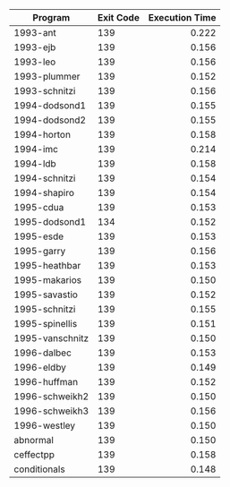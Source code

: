 | Program | Exit Code | Execution Time |
| ------- |:--------- | --------------:|
| 1993-ant | 139 | 0.222 |
| 1993-ejb | 139 | 0.156 |
| 1993-leo | 139 | 0.156 |
| 1993-plummer | 139 | 0.152 |
| 1993-schnitzi | 139 | 0.156 |
| 1994-dodsond1 | 139 | 0.155 |
| 1994-dodsond2 | 139 | 0.155 |
| 1994-horton | 139 | 0.158 |
| 1994-imc | 139 | 0.214 |
| 1994-ldb | 139 | 0.158 |
| 1994-schnitzi | 139 | 0.154 |
| 1994-shapiro | 139 | 0.154 |
| 1995-cdua | 139 | 0.153 |
| 1995-dodsond1 | 134 | 0.152 |
| 1995-esde | 139 | 0.153 |
| 1995-garry | 139 | 0.156 |
| 1995-heathbar | 139 | 0.153 |
| 1995-makarios | 139 | 0.150 |
| 1995-savastio | 139 | 0.152 |
| 1995-schnitzi | 139 | 0.155 |
| 1995-spinellis | 139 | 0.151 |
| 1995-vanschnitz | 139 | 0.150 |
| 1996-dalbec | 139 | 0.153 |
| 1996-eldby | 139 | 0.149 |
| 1996-huffman | 139 | 0.152 |
| 1996-schweikh2 | 139 | 0.150 |
| 1996-schweikh3 | 139 | 0.156 |
| 1996-westley | 139 | 0.150 |
| abnormal | 139 | 0.150 |
| ceffectpp | 139 | 0.158 |
| conditionals | 139 | 0.148 |
